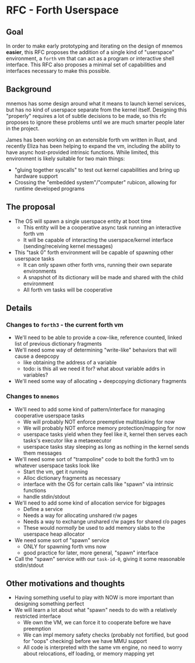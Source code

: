 # RFC - Forth Userspace

## Goal

In order to make early prototyping and iterating on the design of mnemos **easier**, this RFC proposes the
addition of a single kind of "userspace" environment, a `forth` vm that can act as a program
or interactive shell interface. This RFC also proposes a minimal set of capabilities and interfaces
necessary to make this possible.

## Background

mnemos has some design around what it means to launch kernel services, but has no kind of userspace
separate from the kernel itself. Designing this "properly" requires a lot of subtle decisions to be
made, so this rfc proposes to ignore these problems until we are much smarter people later in the
project.

James has been working on an extensible forth vm written in Rust, and recently Eliza has been helping
to expand the vm, including the ability to have async host-provided intrinsic functions. While limited,
this environment is likely suitable for two main things:

* "gluing together syscalls" to test out kernel capabilities and bring up hardware support
* Crossing the "embedded system"/"computer" rubicon, allowing for runtime developed programs

## The proposal

* The OS will spawn a single userspace entity at boot time
    * This entity will be a cooperative async task running an interactive forth vm
    * It will be capable of interacting the userspace/kernel interface (sending/receiving kernel messages)
* This "task 0" forth environment will be capable of spawning other userspace tasks
    * It can only spawn other forth vms, running their own separate environments
    * A snapshot of its dictionary will be made and shared with the child environment
    * All forth vm tasks will be cooperative

## Details

### Changes to `forth3` - the current forth vm

* We'll need to be able to provide a cow-like, reference counted, linked list of previous dictionary fragments
* We'll need some way of determining "write-like" behaviors that will cause a deepcopy
    * like obtaining the address of a variable
    * todo: is this all we need it for? what about variable addrs in variables?
* We'll need some way of allocating + deepcopying dictionary fragments

### Changes to `mnemos`

* We'll need to add some kind of pattern/interface for managing cooperative userspace tasks
    * We will probably NOT enforce preemptive multitasking for now
    * We will probably NOT enforce memory protection/mapping for now
    * userspace tasks yield when they feel like it, kernel then serves each tasks's executor like a metaexecutor
    * userspace tasks stay sleeping as long as nothing in the kernel sends them messages
* We'll need some sort of "trampoline" code to bolt the forth3 vm to whatever userspace tasks look like
    * Start the vm, get it running
    * Alloc dictionary fragments as necessary
    * interface with the OS for certain calls like "spawn" via intrinsic functions
    * handle stdin/stdout
* We'll need to add some kind of allocation service for bigpages
    * Define a service
    * Needs a way for allocating unshared r/w pages
    * Needs a way to exchange unshared r/w pages for shared r/o pages
    * These would *normally* be used to add memory slabs to the userspace heap allocator
* We need some sort of "spawn" service
    * ONLY for spawning forth vms now
    * good practice for later, more general, "spawn" interface
* Call the "spawn" service with our `task-id-0`, giving it some reasonable stdin/stdout

## Other motivations and thoughts

* Having something useful to play with NOW is more important than designing something perfect
* We will learn a lot about what "spawn" needs to do with a relatively restricted interface
    * We own the VM, we can force it to cooperate before we have preemption
    * We can impl memory safety checks (probably not fortified, but good for "oops" checking) before we have MMU support
    * All code is interpreted with the same vm engine, no need to worry about relocations, elf loading, or memory mapping yet
